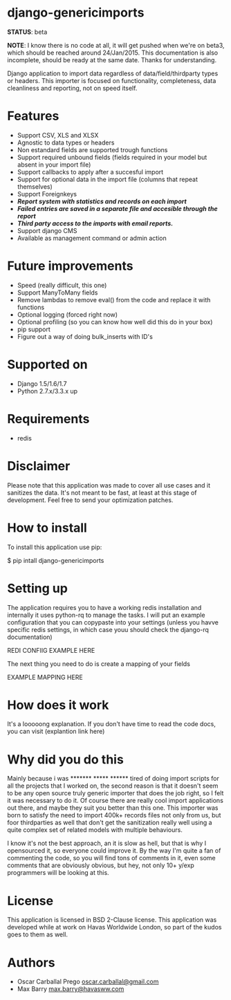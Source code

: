 # django-genericimports

**STATUS**: beta

**NOTE**: I know there is no code at all, it will get pushed when we're on beta3, which should be reached around 24/Jan/2015. This documentation is also incomplete, should be ready at the same date. Thanks for understanding.

Django application to import data regardless of data/field/thirdparty types or headers. This importer is focused on functionality, completeness, data cleanliness and reporting, not on speed itself.

# Features
- Support CSV, XLS and XLSX
- Agnostic to data types or headers
- Non estandard fields are supported trough functions
- Support required unbound fields (fields required in your model but absent in your import file) 
- Support callbacks to apply after a succesful import
- Support for optional data in the import file (columns that repeat themselves)
- Support Foreignkeys
- ***Report system with statistics and records on each import***
- ***Failed entries are saved in a separate file and accesible through the report***
- ***Third party access to the imports with email reports.***
- Support django CMS
- Available as management command or admin action

# Future improvements

- Speed (really difficult, this one)
- Support ManyToMany fields
- Remove lambdas to remove eval() from the code and replace it with functions
- Optional logging (forced right now)
- Optional profiling (so you can know how well did this do in your box)
- pip support
- Figure out a way of doing bulk_inserts with ID's

# Supported on
- Django 1.5/1.6/1.7
- Python 2.7.x/3.3.x up

# Requirements
- redis

# Disclaimer
Please note that this application was made to cover all use cases and it sanitizes the data. It's not meant to be fast, at least at this stage of development. Feel free to send your optimization patches.

# How to install

To install this application use pip:

$ pip intall django-genericimports

# Setting up

The application requires you to have a working redis installation and internally it uses python-rq to manage the tasks. I will put an example configuration that you can copypaste into your settings (unless you havve specific redis settings, in which case youu should check the django-rq documentation)

REDI CONFIIG EXAMPLE HERE

The next thing you need to do is create a mapping of your fields

EXAMPLE MAPPING HERE

# How does it work

It's a looooong explanation. If you don't have time to read the code docs, you can visit (explantion link here)

# Why did you do this

Mainly because i was ******* ***** ****** tired of doing import scripts for all the projects that I worked on, the second reason is that it doesn't seem to be any open source truly generic importer that does the job right, so I felt it was necessary to do it. Of course there are really cool import applications out there, and maybe they suit you better than this one. This importer was born to satisfy the need to import 400k+ records files not only from us, but foor thirdparties as well that don't get the sanitization really well using a quite complex set of related models with multiple behaviours.

I know it's not the best approach, an it is slow as hell, but that is why I opensourced it, so everyone could improve  it. By the way I'm quite a fan of commenting the code, so you will find tons of comments in it, even some comments that are obviously obvious, but hey, not only 10+ y/exp programmers will be looking at this.

# License

This application is licensed in BSD 2-Clause license. This application was developed while at work on Havas Worldwide London, so part of the kudos goes to them as well.

# Authors

- Oscar Carballal Prego <oscar.carballal@gmail.com>
- Max Barry <max.barry@havasww.com>
